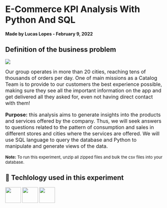 # E-Commerce KPI Analysis With Python And SQL
 **Made by Lucas Lopes - February 9, 2022**
## Definition of the business problem
<img src='https://business.trustedshops.it/hubfs/1-TS_B2B/content/IT/20200312-coronavirus-IT/laptop-online-shopping.png'><br>
 
<font size="3"> Our group operates in more than 20 cities, reaching tens of thousands of orders per day. One of main missions as a Catalog Team is to provide to our customers the best experience possible, making sure they see all the important information on the app and get delivered all they asked for, even not having direct contact with them!</font><br><br>
<font size="3">
    <strong>Purpose:</strong> this analysis aims to generate insights into the products and services offered by the company. Thus, we will seek answers to questions related to the pattern of consumption and sales in different stores and cities where the services are offered. We will use SQL language to query the database and Python to manipulate and generate views of the data.
</font><br><br>
<font size="2"><strong>Note:</strong> To run this experiment, unzip all zipped files and bulk the csv files into your database.</font>

## 🔧 Techlology used in this experiment
<img src="https://cdn.jsdelivr.net/gh/devicons/devicon/icons/python/python-original.svg" width=50px> <img src="https://cdn.jsdelivr.net/gh/devicons/devicon/icons/jupyter/jupyter-original-wordmark.svg" width=50px> <img src="https://cdn.jsdelivr.net/gh/devicons/devicon/icons/microsoftsqlserver/microsoftsqlserver-plain-wordmark.svg" width=50px> 
